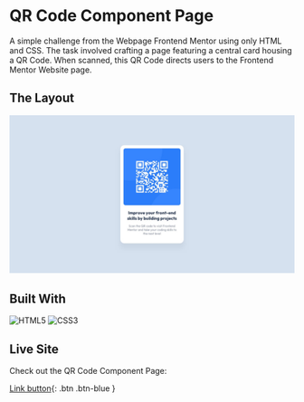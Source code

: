 # QR Code Component Page

A simple challenge from the Webpage Frontend Mentor using only HTML and CSS. The task involved crafting a page featuring a central card housing a QR Code. When scanned, this QR Code directs users to the Frontend Mentor Website page.

## The Layout

<img src="design/desktop-design.jpg">

## Built With

![HTML5](https://img.shields.io/badge/HTML5-E34F26?style=for-the-badge&logo=html5&logoColor=white)
![CSS3](https://img.shields.io/badge/CSS3-1572B6?style=for-the-badge&logo=css3&logoColor=white)

## Live Site

Check out the QR Code Component Page:

[Link button](https://marciobonatto.github.io/html-css-qr-code-page/){: .btn .btn-blue }

